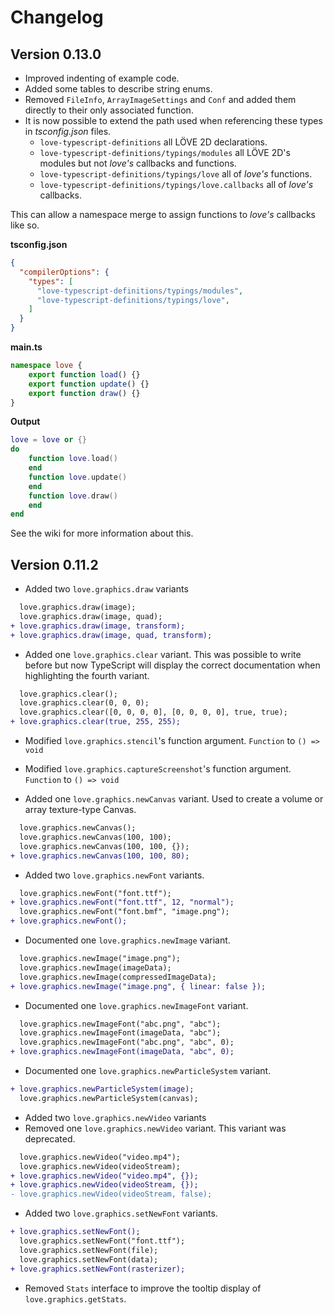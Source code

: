 # Changelog

## Version 0.13.0

- Improved indenting of example code.
- Added some tables to describe string enums.
- Removed `FileInfo`, `ArrayImageSettings` and `Conf` and added them directly to their only associated function.
- It is now possible to extend the path used when referencing these types in _tsconfig.json_ files.
  - `love-typescript-definitions` all LÖVE 2D declarations.
  - `love-typescript-definitions/typings/modules` all LÖVE 2D's modules but not _love's_ callbacks and functions.
  - `love-typescript-definitions/typings/love` all of _love's_ functions.
  - `love-typescript-definitions/typings/love.callbacks` all of _love's_ callbacks.

This can allow a namespace merge to assign functions to _love's_ callbacks like so.

**tsconfig.json**

```json
{
  "compilerOptions": {
    "types": [
      "love-typescript-definitions/typings/modules",
      "love-typescript-definitions/typings/love",
    ]
  }
}
```

**main.ts**

```ts
namespace love {
    export function load() {}
    export function update() {}
    export function draw() {}
}
```

**Output**

```lua
love = love or {}
do
    function love.load()
    end
    function love.update()
    end
    function love.draw()
    end
end
```

See the wiki for more information about this.

## Version 0.11.2

- Added two `love.graphics.draw` variants

```diff
  love.graphics.draw(image);
  love.graphics.draw(image, quad);
+ love.graphics.draw(image, transform);
+ love.graphics.draw(image, quad, transform);
```

- Added one `love.graphics.clear` variant. This was possible to write before but now TypeScript will display the correct documentation when highlighting the fourth variant.

```diff
  love.graphics.clear();
  love.graphics.clear(0, 0, 0);
  love.graphics.clear([0, 0, 0, 0], [0, 0, 0, 0], true, true);
+ love.graphics.clear(true, 255, 255);
```

- Modified `love.graphics.stencil`'s function argument. `Function` to `() => void`
- Modified `love.graphics.captureScreenshot`'s function argument. `Function` to `() => void`

- Added one `love.graphics.newCanvas` variant. Used to create a volume or array texture-type Canvas.

```diff
  love.graphics.newCanvas();
  love.graphics.newCanvas(100, 100);
  love.graphics.newCanvas(100, 100, {});
+ love.graphics.newCanvas(100, 100, 80);
```

- Added two `love.graphics.newFont` variants.

```diff
  love.graphics.newFont("font.ttf");
+ love.graphics.newFont("font.ttf", 12, "normal");
  love.graphics.newFont("font.bmf", "image.png");
+ love.graphics.newFont();
```

- Documented one `love.graphics.newImage` variant.

```diff
  love.graphics.newImage("image.png");
  love.graphics.newImage(imageData);
  love.graphics.newImage(compressedImageData);
+ love.graphics.newImage("image.png", { linear: false });
```

- Documented one `love.graphics.newImageFont` variant.

```diff
  love.graphics.newImageFont("abc.png", "abc");
  love.graphics.newImageFont(imageData, "abc");
  love.graphics.newImageFont("abc.png", "abc", 0);
+ love.graphics.newImageFont(imageData, "abc", 0);
```

- Documented one `love.graphics.newParticleSystem` variant.

```diff
+ love.graphics.newParticleSystem(image);
  love.graphics.newParticleSystem(canvas);
```

- Added two `love.graphics.newVideo` variants
- Removed one `love.graphics.newVideo` variant. This variant was deprecated.

```diff
  love.graphics.newVideo("video.mp4");
  love.graphics.newVideo(videoStream);
+ love.graphics.newVideo("video.mp4", {});
+ love.graphics.newVideo(videoStream, {});
- love.graphics.newVideo(videoStream, false);
```

- Added two `love.graphics.setNewFont` variants.

```diff
+ love.graphics.setNewFont();
  love.graphics.setNewFont("font.ttf");
  love.graphics.setNewFont(file);
  love.graphics.setNewFont(data);
+ love.graphics.setNewFont(rasterizer);
```

- Removed `Stats` interface to improve the tooltip display of `love.graphics.getStats`.
